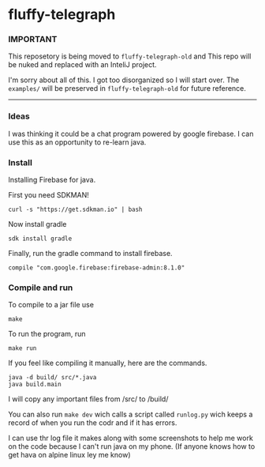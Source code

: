 # fluffy-telegraph

### IMPORTANT
This reposetory is being moved to `fluffy-telegraph-old` and 
This repo will be nuked and replaced with an InteliJ project.

I'm sorry about all of this. I got too disorganized so I will start over.
The `examples/` will be preserved in `fluffy-telegraph-old` for future reference.

---

### Ideas

I was thinking it could be a chat program powered by google firebase.
I can use this as an opportunity to re-learn java.

### Install

Installing Firebase for java.

First you need SDKMAN!

```curl -s "https://get.sdkman.io" | bash```

Now install gradle

```sdk install gradle```

Finally, run the gradle command to install firebase.

```compile "com.google.firebase:firebase-admin:8.1.0"```

### Compile and run

To compile to a jar file use

```make```

To run the program, run

```make run```

If you feel like compiling it manually, here are the commands.

```
java -d build/ src/*.java
java build.main
```

I will copy any important files from /src/ to /build/

You can also run `make dev` wich calls a script called `runlog.py`
wich keeps a record of when you run the codr and if it has errors.

I can use thr log file it makes along with some screenshots 
to help me work on the code because I can't run java on my phone.
(If anyone knows how to get hava on alpine linux ley me know)
